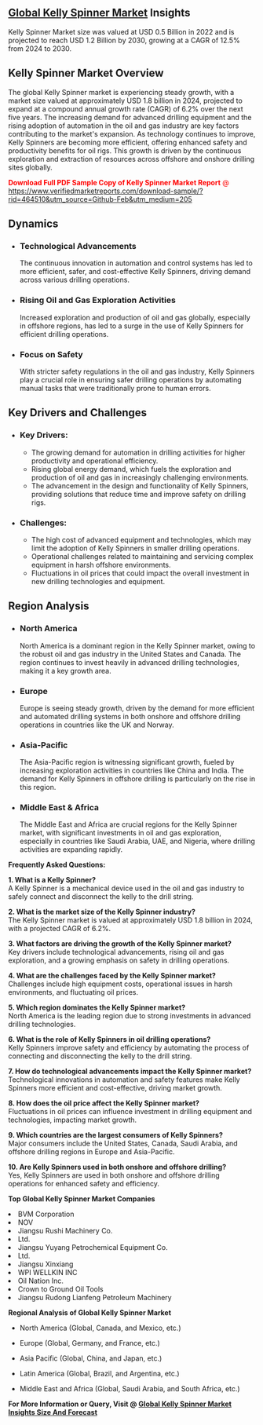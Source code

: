 <h2><a href="https://www.verifiedmarketreports.com/download-sample/?rid=464510&amp;utm_source=Github&amp;utm_medium=205" target="_blank">Global Kelly Spinner Market</a> Insights</h2><p>Kelly Spinner Market size was valued at USD 0.5 Billion in 2022 and is projected to reach USD 1.2 Billion by 2030, growing at a CAGR of 12.5% from 2024 to 2030.</p><p> <h2>Kelly Spinner Market Overview</h2> <p>The global Kelly Spinner market is experiencing steady growth, with a market size valued at approximately USD 1.8 billion in 2024, projected to expand at a compound annual growth rate (CAGR) of 6.2% over the next five years. The increasing demand for advanced drilling equipment and the rising adoption of automation in the oil and gas industry are key factors contributing to the market's expansion. As technology continues to improve, Kelly Spinners are becoming more efficient, offering enhanced safety and productivity benefits for oil rigs. This growth is driven by the continuous exploration and extraction of resources across offshore and onshore drilling sites globally.</p> <p><p><span class=""><span style="color: #ff0000;"><strong>Download Full PDF Sample Copy of Kelly Spinner Market Report</strong> @ </span><a href="https://www.verifiedmarketreports.com/download-sample/?rid=464510&amp;utm_source=Github-Feb&amp;utm_medium=205" target="_blank">https://www.verifiedmarketreports.com/download-sample/?rid=464510&amp;utm_source=Github-Feb&amp;utm_medium=205</a></span></p></p> <h2>Dynamics</h2> <ul> <li><h3>Technological Advancements</h3> The continuous innovation in automation and control systems has led to more efficient, safer, and cost-effective Kelly Spinners, driving demand across various drilling operations.</li> <li><h3>Rising Oil and Gas Exploration Activities</h3> Increased exploration and production of oil and gas globally, especially in offshore regions, has led to a surge in the use of Kelly Spinners for efficient drilling operations.</li> <li><h3>Focus on Safety</h3> With stricter safety regulations in the oil and gas industry, Kelly Spinners play a crucial role in ensuring safer drilling operations by automating manual tasks that were traditionally prone to human errors.</li> </ul> <h2>Key Drivers and Challenges</h2> <ul> <li><h3>Key Drivers:</h3> <ul> <li>The growing demand for automation in drilling activities for higher productivity and operational efficiency.</li> <li>Rising global energy demand, which fuels the exploration and production of oil and gas in increasingly challenging environments.</li> <li>The advancement in the design and functionality of Kelly Spinners, providing solutions that reduce time and improve safety on drilling rigs.</li> </ul> </li> <li><h3>Challenges:</h3> <ul> <li>The high cost of advanced equipment and technologies, which may limit the adoption of Kelly Spinners in smaller drilling operations.</li> <li>Operational challenges related to maintaining and servicing complex equipment in harsh offshore environments.</li> <li>Fluctuations in oil prices that could impact the overall investment in new drilling technologies and equipment.</li> </ul> </li> </ul> <h2>Region Analysis</h2> <ul> <li><h3>North America</h3> North America is a dominant region in the Kelly Spinner market, owing to the robust oil and gas industry in the United States and Canada. The region continues to invest heavily in advanced drilling technologies, making it a key growth area.</li> <li><h3>Europe</h3> Europe is seeing steady growth, driven by the demand for more efficient and automated drilling systems in both onshore and offshore drilling operations in countries like the UK and Norway.</li> <li><h3>Asia-Pacific</h3> The Asia-Pacific region is witnessing significant growth, fueled by increasing exploration activities in countries like China and India. The demand for Kelly Spinners in offshore drilling is particularly on the rise in this region.</li> <li><h3>Middle East & Africa</h3> The Middle East and Africa are crucial regions for the Kelly Spinner market, with significant investments in oil and gas exploration, especially in countries like Saudi Arabia, UAE, and Nigeria, where drilling activities are expanding rapidly.</li> </ul> <p><strong>Frequently Asked Questions:</strong></p> <p><strong>1. What is a Kelly Spinner?</strong><br> A Kelly Spinner is a mechanical device used in the oil and gas industry to safely connect and disconnect the kelly to the drill string.</p> <p><strong>2. What is the market size of the Kelly Spinner industry?</strong><br> The Kelly Spinner market is valued at approximately USD 1.8 billion in 2024, with a projected CAGR of 6.2%.</p> <p><strong>3. What factors are driving the growth of the Kelly Spinner market?</strong><br> Key drivers include technological advancements, rising oil and gas exploration, and a growing emphasis on safety in drilling operations.</p> <p><strong>4. What are the challenges faced by the Kelly Spinner market?</strong><br> Challenges include high equipment costs, operational issues in harsh environments, and fluctuating oil prices.</p> <p><strong>5. Which region dominates the Kelly Spinner market?</strong><br> North America is the leading region due to strong investments in advanced drilling technologies.</p> <p><strong>6. What is the role of Kelly Spinners in oil drilling operations?</strong><br> Kelly Spinners improve safety and efficiency by automating the process of connecting and disconnecting the kelly to the drill string.</p> <p><strong>7. How do technological advancements impact the Kelly Spinner market?</strong><br> Technological innovations in automation and safety features make Kelly Spinners more efficient and cost-effective, driving market growth.</p> <p><strong>8. How does the oil price affect the Kelly Spinner market?</strong><br> Fluctuations in oil prices can influence investment in drilling equipment and technologies, impacting market growth.</p> <p><strong>9. Which countries are the largest consumers of Kelly Spinners?</strong><br> Major consumers include the United States, Canada, Saudi Arabia, and offshore drilling regions in Europe and Asia-Pacific.</p> <p><strong>10. Are Kelly Spinners used in both onshore and offshore drilling?</strong><br> Yes, Kelly Spinners are used in both onshore and offshore drilling operations for enhanced safety and efficiency.</p> </p><p><strong>Top Global Kelly Spinner Market Companies</strong></p><div data-test-id=""><p><li>BVM Corporation</li><li> NOV</li><li> Jiangsu Rushi Machinery Co.</li><li> Ltd.</li><li> Jiangsu Yuyang Petrochemical Equipment Co.</li><li> Ltd.</li><li> Jiangsu Xinxiang</li><li> WPI WELLKIN INC</li><li> Oil Nation Inc.</li><li> Crown to Ground Oil Tools</li><li> Jiangsu Rudong Lianfeng Petroleum Machinery</li></p><div><strong>Regional Analysis of&nbsp;Global Kelly Spinner Market</strong></div><ul><li dir="ltr"><p dir="ltr">North America&nbsp;(Global, Canada, and Mexico, etc.)</p></li><li dir="ltr"><p dir="ltr">Europe (Global, Germany, and France, etc.)</p></li><li dir="ltr"><p dir="ltr">Asia Pacific&nbsp;(Global, China, and Japan, etc.)</p></li><li dir="ltr"><p dir="ltr">Latin America&nbsp;(Global, Brazil, and Argentina, etc.)</p></li><li dir="ltr">Middle East and Africa&nbsp;(Global, Saudi Arabia, and South Africa, etc.)</li></ul><p><strong>For More Information or Query, Visit @&nbsp;</strong><strong><a href="https://www.verifiedmarketreports.com/product/kelly-spinner-market/?utm_source=Github&amp;utm_medium=205" target="_blank">Global Kelly Spinner Market Insights Size And Forecast</a></strong></p></div>
